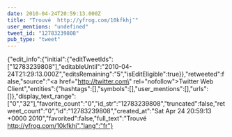 ```yaml
---
date: 2010-04-24T20:59:13.000Z
title: "Trouvé  http://yfrog.com/10kfkhj″"
user_mentions: "undefined"
tweet_id: "12783239808"
pub_type: "tweet"
---
```

{"edit_info":{"initial":{"editTweetIds":["12783239808"],"editableUntil":"2010-04-24T21:29:13.000Z","editsRemaining":"5","isEditEligible":true}},"retweeted":false,"source":"<a href=\"http://twitter.com\" rel=\"nofollow\">Twitter Web Client</a>","entities":{"hashtags":[],"symbols":[],"user_mentions":[],"urls":[]},"display_text_range":["0","32"],"favorite_count":"0","id_str":"12783239808","truncated":false,"retweet_count":"0","id":"12783239808","created_at":"Sat Apr 24 20:59:13 +0000 2010","favorited":false,"full_text":"Trouvé  http://yfrog.com/10kfkhj","lang":"fr"}
